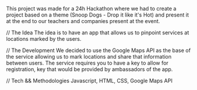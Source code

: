 This project was made for a 24h Hackathon where we had to create a project based on a theme (Snoop Dogs - Drop it like it's Hot) and present it at the end to our teachers and companies present at the event.

// The Idea
The idea is to have an app that allows us to pinpoint services at locations marked by the users.

// The Development
We decided to use the Google Maps API as the base of the service allowing us to mark locations and share that information between users. The service requires you to have a key to allow for registration, key that would be provided by ambassadors of the app. 

// Tech && Methodologies
Javascript, HTML, CSS, Google Maps API
